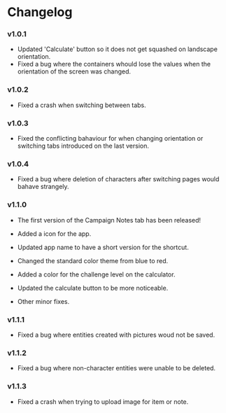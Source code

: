 # Changelog

### v1.0.1
* Updated 'Calculate' button so it does not get squashed on landscape orientation.
* Fixed a bug where the containers whould lose the values when the orientation of the screen was changed.

### v1.0.2
* Fixed a crash when switching between tabs.

### v1.0.3
* Fixed the conflicting bahaviour for when changing orientation or switching tabs introduced on the last version.

### v1.0.4
* Fixed a bug where deletion of characters after switching pages would bahave strangely.

### v1.1.0
* The first version of the Campaign Notes tab has been released!

* Added a icon for the app.
* Updated app name to have a short version for the shortcut.
* Changed the standard color theme from blue to red.
* Added a color for the challenge level on the calculator.
* Updated the calculate button to be more noticeable.
* Other minor fixes.

### v1.1.1
* Fixed a bug where entities created with pictures woud not be saved.

### v1.1.2
* Fixed a bug where non-character entities were unable to be deleted.

### v1.1.3
* Fixed a crash when trying to upload image for item or note.